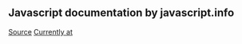 ## Javascript documentation by javascript.info
[Source](https://javascript.info/document)
[Currently at](https://javascript.info/dom-navigation)